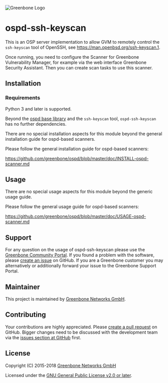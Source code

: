 ![Greenbone Logo](https://www.greenbone.net/wp-content/uploads/gb_logo_resilience_horizontal.png)

# ospd-ssh-keyscan

This is an OSP server implementation to allow GVM to remotely control
the `ssh-keyscan` tool of OpenSSH, see <https://man.openbsd.org/ssh-keyscan.1>.

Once running, you need to configure the Scanner for Greenbone Vulnerability
Manager, for example via the web interface Greenbone Security Assistant.
Then you can create scan tasks to use this scanner.

## Installation

### Requirements

Python 3 and later is supported.

Beyond the [ospd base library](https://github.com/greenbone/ospd) and the
`ssh-keyscan` tool, `ospd-ssh-keyscan` has no further dependencies.

There are no special installation aspects for this module beyond the general
installation guide for ospd-based scanners.

Please follow the general installation guide for ospd-based scanners:

  <https://github.com/greenbone/ospd/blob/master/doc/INSTALL-ospd-scanner.md>

## Usage

There are no special usage aspects for this module beyond the generic usage
guide.

Please follow the general usage guide for ospd-based scanners:

  <https://github.com/greenbone/ospd/blob/master/doc/USAGE-ospd-scanner.md>

## Support

For any question on the usage of ospd-ssh-keyscan please use the [Greenbone
Community Portal](https://community.greenbone.net/c/gse). If you found a
problem with the software, please [create an
issue](https://github.com/greenbone/ospd-ssh-keyscan/issues) on GitHub. If you
are a Greenbone customer you may alternatively or additionally forward your
issue to the Greenbone Support Portal.

## Maintainer

This project is maintained by [Greenbone Networks
GmbH](https://www.greenbone.net/).

## Contributing

Your contributions are highly appreciated. Please [create a pull
request](https://github.com/greenbone/ospd-ssh-keyscan/pulls) on GitHub. Bigger
changes need to be discussed with the development team via the [issues section
at GitHub](https://github.com/greenbone/ospd-ssh-keyscan/issues) first.

## License

Copyright (C) 2015-2018 [Greenbone Networks GmbH](https://www.greenbone.net/)

Licensed under the [GNU General Public License v2.0 or later](COPYING).
